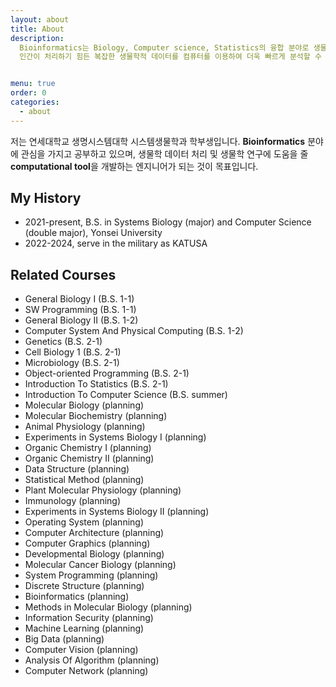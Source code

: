 ```yaml
---
layout: about
title: About
description:
  Bioinformatics는 Biology, Computer science, Statistics의 융합 분야로 생물학 정보에 전산학적인 기술이 더해진 것을 의미한다.
  인간이 처리하기 힘든 복잡한 생물학적 데이터를 컴퓨터를 이용하여 더욱 빠르게 분석할 수 있도록 하는 학문이며 주로 유전학이나 유전체학, DNA 염기서열에 관련된 분석, 분자 구조 분석 등에 활용되고 있다.            - Incodom


menu: true
order: 0
categories:
  - about
---
```


저는 연세대학교 생명시스템대학 시스템생물학과 학부생입니다. **Bioinformatics** 분야에 관심을 가지고 공부하고 있으며, 생물학 데이터 처리 및 생물학 연구에 도움을 줄 **computational tool**을 개발하는 엔지니어가 되는 것이 목표입니다.


## My History

* 2021-present, B.S. in Systems Biology (major) and Computer Science (double major), Yonsei University
* 2022-2024, serve in the military as KATUSA

## Related Courses
* General Biology I (B.S. 1-1)
* SW Programming (B.S. 1-1)
* General Biology II (B.S. 1-2)
* Computer System And Physical Computing (B.S. 1-2)
* Genetics (B.S. 2-1)
* Cell Biology 1 (B.S. 2-1)
* Microbiology (B.S. 2-1)
* Object-oriented Programming (B.S. 2-1)
* Introduction To Statistics (B.S. 2-1)
* Introduction To Computer Science (B.S. summer)
* Molecular Biology (planning)
* Molecular Biochemistry (planning)
* Animal Physiology (planning)
* Experiments in Systems Biology I (planning)
* Organic Chemistry I (planning)
* Organic Chemistry II (planning)
* Data Structure (planning)
* Statistical Method (planning)
* Plant Molecular Physiology (planning)
* Immunology (planning)
* Experiments in Systems Biology II (planning)
* Operating System (planning)
* Computer Architecture (planning)
* Computer Graphics (planning)
* Developmental Biology (planning)
* Molecular Cancer Biology (planning)
* System Programming (planning)
* Discrete Structure (planning)
* Bioinformatics (planning)
* Methods in Molecular Biology (planning)
* Information Security (planning)
* Machine Learning (planning)
* Big Data (planning)
* Computer Vision (planning)
* Analysis Of Algorithm (planning)
* Computer Network (planning)
